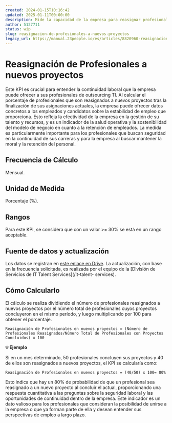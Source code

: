```yaml
---
created: 2024-01-15T10:16:42
updated: 2025-01-11T00:00:00
description: Mide la capacidad de la empresa para reasignar profesionales a nuevos proyectos una vez que sus proyectos actuales concluyen.
author: 5127711
status: wip
slug: reasignacion-de-profesionales-a-nuevos-proyectos
legacy_url: https://manual.23people.io/es/articles/8820960-reasignacion-de-profesionales-a-nuevos-proyectos
---
```


# Reasignación de Profesionales a nuevos proyectos

Este KPI es crucial para entender la continuidad laboral que la empresa puede
ofrecer a sus profesionales de outsourcing TI. Al calcular el porcentaje de
profesionales que son reasignados a nuevos proyectos tras la finalización de
sus asignaciones actuales, la empresa puede ofrecer datos concretos a los
empleados y candidatos sobre la estabilidad de empleo que proporciona. Esto
refleja la efectividad de la empresa en la gestión de su talento y recursos, y
es un indicador de la salud operativa y la sostenibilidad del modelo de
negocio en cuanto a la retención de empleados. La medida es particularmente
importante para los profesionales que buscan seguridad en la continuidad de
sus carreras y para la empresa al buscar mantener la moral y la retención del
personal.

## Frecuencia de Cálculo

Mensual.

## Unidad de Medida

Porcentaje (%).

## Rangos

Para este KPI, se considera que con un valor >= 30% se está en un rango
aceptable.

## Fuente de datos y actualización

Los datos se registran en [este enlace en
Drive](https://docs.google.com/spreadsheets/d/1t8sEIxELL2uJEk33B-pwvemJ1NYqyvIPafGMdSMM2d0/edit?usp=sharing).
La actualización, con base en la frecuencia solicitada, es realizada por el
equipo de la [División de Servicios de IT Talent Services](/it-talent-
services).

## Cómo Calcularlo

El cálculo se realiza dividiendo el número de profesionales reasignados a
nuevos proyectos por el número total de profesionales cuyos proyectos
concluyeron en el mismo período, y luego multiplicando por 100 para obtener el
porcentaje.

    Reasignación de Profesionales en nuevos proyectos = (Número de Profesionales Reasignados/Número Total de Profesionales con Proyectos Concluidos) x 100

**💡 Ejemplo**

Si en un mes determinado, 50 profesionales concluyen sus proyectos y 40 de
ellos son reasignados a nuevos proyectos, el KPI se calcularía como:

    Reasignación de Profesionales en nuevos proyectos = (40/50) x 100= 80%

Esto indica que hay un 80% de probabilidad de que un profesional sea
reasignado a un nuevo proyecto al concluir el actual, proporcionando una
respuesta cuantitativa a las preguntas sobre la seguridad laboral y las
oportunidades de continuidad dentro de la empresa. Este indicador es un dato
valioso para los profesionales que consideran la posibilidad de unirse a la
empresa o que ya forman parte de ella y desean entender sus perspectivas de
empleo a largo plazo.
